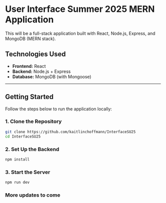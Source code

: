 # User Interface Summer 2025 MERN Application

This will be a full-stack application built with React, Node.js, Express, and MongoDB (MERN stack).

## Technologies Used

- **Frontend:** React
- **Backend:** Node.js + Express
- **Database:** MongoDB (with Mongoose)

---

## Getting Started

Follow the steps below to run the application locally:

### 1. Clone the Repository

```bash
git clone https://github.com/kaitlinchoffmann/InterfaceSU25
cd InterfaceSU25
```

### 2. Set Up the Backend
```bash
npm install
```

### 3. Start the Server
```bash
npm run dev
```

### More updates to come